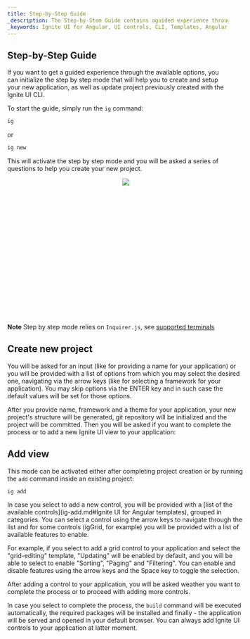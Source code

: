 ```yaml
---
title: Step-by-Step Guide
_description: The Step-by-Stem Guide contains aguided experience through the Ignite UI CLI options.
_keywords: Ignite UI for Angular, UI controls, CLI, Templates, Angular widgets, web widgets, UI widgets, Angular, Native Angular Components Suite, Native Angular Controls, Native Angular Components Library
---
```


## Step-by-Step Guide
If you want to get a guided experience through the available options, you can initialize the step by step mode that will help you to create and setup your new application, as well as update project previously created with the Ignite UI CLI.

To start the guide, simply run the `ig` command:

```bash
ig
```
or
```bash
ig new
```

This will activate the step by step mode and you will be asked a series of questions to help you create your new project.

<div style="display:inline-block;">
    <a style="background: url(../../../images/general/buildCLIapp.gif); display:flex; justify-content:center; min-width:540px; min-height:315px;"
       href="https://youtu.be/QK_NsdtdA70" target="_blank">
        <img src="../../../images/general/play.svg" style="vertical-align: middle;" />
    </a>
    <p 

> **Note** Step by step mode relies on `Inquirer.js`, see [supported terminals](https://github.com/SBoudrias/Inquirer.js#support-os-terminals)



## Create new project

You will be asked for an input (like for providing a name for your application) or you will be provided with a list of options from which you may select the desired one, navigating via the arrow keys
(like for selecting a framework for your application).
You may skip options via the ENTER key and in such case the default values will be set for those options.


After you provide name, framework and a theme for your application, your new project's structure will be generated, git repository will be initialized and the project will be committed. Then you will be asked if you want to complete the process or to add a new Ignite UI view to your application:

## Add view

This mode can be activated either after completing project creation or by running the `add` command inside an existing project:
```bash
ig add
``` 

In case you select to add a new control, you will be provided with a [list of the available controls](ig-add.md#Ignite UI for Angular templates), grouped in categories.
You can select a control using the arrow keys to navigate through the list and for some controls (igGrid, for example) you will be provided with a list of available features to enable.


For example, if you select to add a grid control to your application and select the "grid-editing" template, "Updating" will be enabled by default, and you will be able to select to enable "Sorting", "Paging" and "Filtering".
You can enable and disable features using the arrow keys and the Space key to toggle the selection.


After adding a control to your application, you will be asked weather you want to complete the process or to proceed with adding more controls.


In case you select to complete the process, the `build` command will be executed automatically, the required packages will be installed and finally - the application will be served and opened in your default browser.
You can always add Ignite UI controls to your application at latter moment.